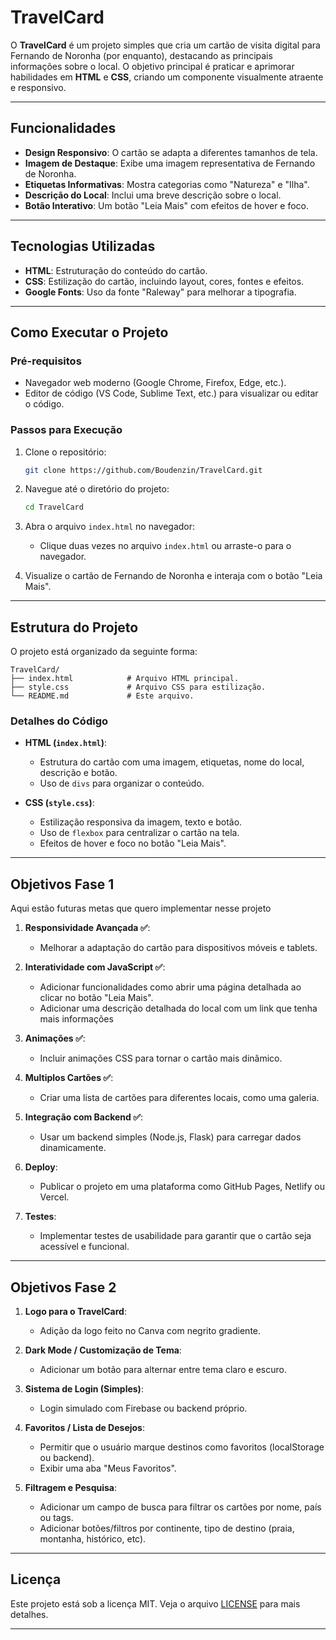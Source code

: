 # TravelCard

O **TravelCard** é um projeto simples que cria um cartão de visita digital para Fernando de Noronha (por enquanto), destacando as principais informações sobre o local. O objetivo principal é praticar e aprimorar habilidades em **HTML** e **CSS**, criando um componente visualmente atraente e responsivo.

---

## Funcionalidades

- **Design Responsivo**: O cartão se adapta a diferentes tamanhos de tela.
- **Imagem de Destaque**: Exibe uma imagem representativa de Fernando de Noronha.
- **Etiquetas Informativas**: Mostra categorias como "Natureza" e "Ilha".
- **Descrição do Local**: Inclui uma breve descrição sobre o local.
- **Botão Interativo**: Um botão "Leia Mais" com efeitos de hover e foco.

---

## Tecnologias Utilizadas

- **HTML**: Estruturação do conteúdo do cartão.
- **CSS**: Estilização do cartão, incluindo layout, cores, fontes e efeitos.
- **Google Fonts**: Uso da fonte "Raleway" para melhorar a tipografia.

---

## Como Executar o Projeto

### Pré-requisitos
- Navegador web moderno (Google Chrome, Firefox, Edge, etc.).
- Editor de código (VS Code, Sublime Text, etc.) para visualizar ou editar o código.

### Passos para Execução

1. Clone o repositório:
   ```bash
   git clone https://github.com/Boudenzin/TravelCard.git
   ```

2. Navegue até o diretório do projeto:
   ```bash
   cd TravelCard
   ```

3. Abra o arquivo `index.html` no navegador:
   - Clique duas vezes no arquivo `index.html` ou arraste-o para o navegador.

4. Visualize o cartão de Fernando de Noronha e interaja com o botão "Leia Mais".

---

## Estrutura do Projeto

O projeto está organizado da seguinte forma:

```
TravelCard/
├── index.html            # Arquivo HTML principal.
├── style.css             # Arquivo CSS para estilização.
└── README.md             # Este arquivo.
```

### Detalhes do Código

- **HTML (`index.html`)**:
  - Estrutura do cartão com uma imagem, etiquetas, nome do local, descrição e botão.
  - Uso de `divs` para organizar o conteúdo.

- **CSS (`style.css`)**:
  - Estilização responsiva da imagem, texto e botão.
  - Uso de `flexbox` para centralizar o cartão na tela.
  - Efeitos de hover e foco no botão "Leia Mais".

---

## Objetivos Fase 1

Aqui estão futuras metas que quero implementar nesse projeto

1. **Responsividade Avançada ✅**:
   - Melhorar a adaptação do cartão para dispositivos móveis e tablets.

2. **Interatividade com JavaScript ✅**:
   - Adicionar funcionalidades como abrir uma página detalhada ao clicar no botão "Leia Mais". 
   - Adicionar uma descrição detalhada do local com um link que tenha mais informações

3. **Animações ✅**:
   - Incluir animações CSS para tornar o cartão mais dinâmico.

4. **Multiplos Cartões ✅**:
   - Criar uma lista de cartões para diferentes locais, como uma galeria.

5. **Integração com Backend ✅**:
   - Usar um backend simples (Node.js, Flask) para carregar dados dinamicamente.

6. **Deploy**:
   - Publicar o projeto em uma plataforma como GitHub Pages, Netlify ou Vercel.

7. **Testes**:
   - Implementar testes de usabilidade para garantir que o cartão seja acessível e funcional.

---

## Objetivos Fase 2

1. **Logo para o TravelCard**:
   - Adição da logo feito no Canva com negrito gradiente.

2. **Dark Mode / Customização de Tema**:
   - Adicionar um botão para alternar entre tema claro e escuro.

3. **Sistema de Login (Simples)**:
   - Login simulado com Firebase ou backend próprio.

4. **Favoritos / Lista de Desejos**:
   - Permitir que o usuário marque destinos como favoritos (localStorage ou backend).
   - Exibir uma aba "Meus Favoritos".

5. **Filtragem e Pesquisa**:
   - Adicionar um campo de busca para filtrar os cartões por nome, país ou tags.
   - Adicionar botões/filtros por continente, tipo de destino (praia, montanha, histórico, etc).


---

## Licença

Este projeto está sob a licença MIT. Veja o arquivo [LICENSE](LICENSE) para mais detalhes.

---
